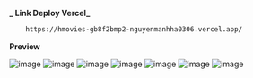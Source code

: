 **_ Link Deploy Vercel_**

```bash
    https://hmovies-gb8f2bmp2-nguyenmanhha0306.vercel.app/
```

**Preview**

![image](https://user-images.githubusercontent.com/65169088/166088962-1304dc5f-0790-480f-9f98-87e983314c11.png)
![image](https://user-images.githubusercontent.com/65169088/166088998-8d678cb5-6f29-436b-a108-eedcc8d02d70.png)
![image](https://user-images.githubusercontent.com/65169088/166089017-9b35b634-93e1-4005-8954-11e400845994.png)
![image](https://user-images.githubusercontent.com/65169088/166089024-0acd94df-abde-4277-b19b-f966f2eac7e6.png)
![image](https://user-images.githubusercontent.com/65169088/166089029-735713dc-b2af-4c8b-8b25-0753ed90c3ca.png)
![image](https://user-images.githubusercontent.com/65169088/166089049-3ff48375-39ad-4263-b4ca-d52b1b76b43f.png)
![image](https://user-images.githubusercontent.com/65169088/166089057-6851db17-cdb4-4792-938b-6678c83dc7fd.png)
